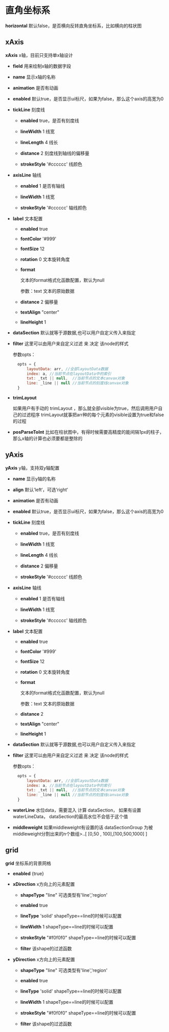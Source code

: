 # 直角坐标系


**horizontal** 默认false，是否横向反转直角坐标系，比如横向的柱状图


## xAxis

**xAxis** x轴，目前只支持单x轴设计

- **field** 用来绘制x轴的数据字段

- **name** 显示x轴的名称

- **animation** 是否有动画

- **enabled** 默认true，是否显示ui标尺，如果为false，那么这个axis的高宽为0

- **tickLine** 刻度线

    - **enabled** true，是否有刻度线

    - **lineWidth** 1 线宽

    - **lineLength** 4 线长

    - **distance** 2 刻度线到轴线的偏移量

    - **strokeStyle** '#cccccc' 线颜色

- **axisLine** 轴线

    - **enabled** 1 是否有轴线
    
    - **lineWidth** 1 线宽

    - **strokeStyle** '#cccccc' 轴线颜色

- **label** 文本配置
    
    - **enabled** true 
    
    - **fontColor** '#999' 

    - **fontSize**  12
    
    - **rotation**  0 文本旋转角度

    - **format**

        文本的format格式化函数配置，默认为null

        参数：text 文本的原始数据

    - **distance** 2 偏移量

    - **textAlign** "center" 

    - **lineHeight** 1
    
- **dataSection** 默认就等于源数据,也可以用户自定义传入来指定

- **filter** 这里可以由用户来自定义过滤 来 决定 该node的样式

  参数opts：

  ```javascript
    opts = {
        layoutData: arr, //全部layoutData数据
        index: a, //当前节点在layoutData中的索引
        txt: _txt || null,  //当前节点的文本canvax对象
        line: _line || null //当前节点的刻度线canvax对象
    }
  ```


- **trimLayout** 

  如果用户有手动的 trimLayout ，那么就全部visible为true，然后调用用户自己的过滤程序
  trimLayout就事把arr种的每个元素的visible设置为true和false的过程

- **posParseToInt** 比如在柱状图中，有得时候需要高精度的能间隔1px的柱子，那么x轴的计算也必须要都是整除的
  

## yAxis

**yAxis** y轴，支持双y轴配置

- **name** 显示y轴的名称

- **align** 默认’left‘，可选’right‘

- **animation** 是否有动画

- **enabled** 默认true，是否显示ui标尺，如果为false，那么这个axis的高宽为0

- **tickLine** 刻度线

    - **enabled** true，是否有刻度线

    - **lineWidth** 1 线宽

    - **lineLength** 4 线长

    - **distance** 2 偏移量

    - **strokeStyle** '#cccccc' 线颜色

- **axisLine** 轴线

    - **enabled** 1 是否有轴线
    
    - **lineWidth** 1 线宽

    - **strokeStyle** '#cccccc' 轴线颜色

- **label** 文本配置
    
    - **enabled** true 
    
    - **fontColor** '#999' 

    - **fontSize** 12
    
    - **rotation** 0 文本旋转角度

    - **format** 

        文本的format格式化函数配置，默认为null

        参数：text 文本的原始数据

    - **distance** 2

    - **textAlign** "center"

    - **lineHeight** 1

    
- **dataSection** 默认就等于源数据,也可以用户自定义传入来指定

- **filter** 这里可以由用户来自定义过滤 来 决定 该node的样式

  参数opts：

  ```javascript
    opts = {
        layoutData: arr, //全部layoutData数据
        index: a, //当前节点在layoutData中的索引
        txt: _txt || null,  //当前节点的文本canvax对象
        line: _line || null //当前节点的刻度线canvax对象
    }
  ```

- **waterLine** 水位data，需要混入 计算 dataSection， 如果有设置waterLineData， dataSection的最高水位不会低于这个值

- **middleweight** 如果middleweight有设置的话 dataSectionGroup 为被middleweight分割出来的n个数组>..[ [0,50 , 100],[100,500,1000] ]


## grid

**grid** 坐标系的背景网格

- **enabled** {true}  

- **xDirection**  x方向上的元素配置

    - **shapeType** "line" 可选类型有'line','region'

    - **enabled** true 

    - **lineType** 'solid' shapeType==line的时候可以配置

    - **lineWidth** 1 shapeType==line的时候可以配置

    - **strokeStyle** "#f0f0f0" shapeType==line的时候可以配置

    - **filter** 该shape的过滤函数

- **yDirection**  x方向上的元素配置

    - **shapeType** "line" 可选类型有'line','region'

    - **enabled** true 

    - **lineType** 'solid' shapeType==line的时候可以配置

    - **lineWidth** 1 shapeType==line的时候可以配置

    - **strokeStyle** "#f0f0f0" shapeType==line的时候可以配置

    - **filter** 该shape的过滤函数

